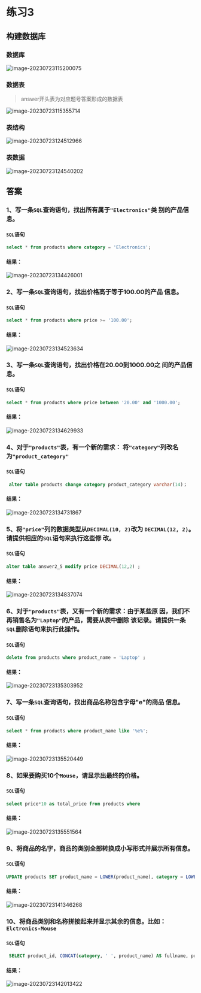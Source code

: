 # 练习3

## 构建数据库

### 数据库

![image-20230723115200075](https://s2.loli.net/2023/07/23/xWHkTcmedP136OJ.png)

### 数据表

> answer开头表为对应题号答案形成的数据表

![image-20230723115355714](https://s2.loli.net/2023/07/23/xBWVNny9tRjbz62.png)

### 表结构

![image-20230723124512966](https://s2.loli.net/2023/07/23/hfrwlb7dOV5Qs1a.png)

### 表数据

![image-20230723124540202](https://s2.loli.net/2023/07/23/ETGbZvXsJ7RmfDU.png)

## 答案

### 1、写一条`SQL`查询语句，找出所有属于`"Electronics"`类 别的产品信息。

#### `SQL`语句

```sql
select * from products where category = 'Electronics';
```

####  结果：

![image-20230723134426001](https://s2.loli.net/2023/07/23/sabymwe16JZ8VXt.png)

### 2、写一条`SQL`查询语句，找出价格高于等于100.00的产品 信息。 

#### `SQL`语句

```sql
select * from products where price >= '100.00';
```

####  结果：

![image-20230723134523634](https://s2.loli.net/2023/07/23/8lfOnZz2Pvh6x3D.png)

### 3、写一条`SQL`查询语句，找出价格在20.00到1000.00之 间的产品信息。

#### `SQL`语句

```sql
select * from products where price between '20.00' and '1000.00';
```

####  结果：

![image-20230723134629933](https://s2.loli.net/2023/07/23/kqp6bsJW4YohdIr.png)

### 4、对于`"products"`表，有一个新的需求： 将`"category"`列改名为`"product_category"` 

#### `SQL`语句

```sql
 alter table products change category product_category varchar(14)；
```

####  结果：

![image-20230723134731867](https://s2.loli.net/2023/07/23/1sUIJRxZkMW8PNB.png)

### 5、将`"price"`列的数据类型从`DECIMAL(10, 2)`改为 `DECIMAL(12, 2)`。请提供相应的`SQL`语句来执行这些修 改。

#### `SQL`语句

```sql
alter table answer2_5 modify price DECIMAL(12,2) ;
```

####  结果：

![image-20230723134837074](https://s2.loli.net/2023/07/23/W94lmhAxb7sXwai.png)

### 6、对于`"products"`表，又有一个新的需求：由于某些原 因，我们不再销售名为`"Laptop"`的产品，需要从表中删除 该记录。请提供一条`SQL`删除语句来执行此操作。

#### `SQL`语句

```sql
delete from products where product_name = 'Laptop' ;
```

####  结果：

![image-20230723135303952](https://s2.loli.net/2023/07/23/EwxFuYcJBV9Kb5t.png)

### 7、写一条`SQL`查询语句，找出商品名称包含字母"e"的商品 信息。

#### `SQL`语句

```sql
select * from products where product_name like '%e%';
```

####  结果：

![image-20230723135520449](https://s2.loli.net/2023/07/23/9rZi1TEwKLXdc8l.png)

### 8、如果要购买10个`Mouse`，请显示出最终的价格。

#### `SQL`语句

```sql
select price*10 as total_price from products where
```

####  结果：

![image-20230723135551564](https://s2.loli.net/2023/07/23/U3hDytJGPKZNSmY.png)

### 9、将商品的名字，商品的类别全部转换成小写形式并展示所有信息。

#### `SQL`语句

```sql
UPDATE products SET product_name = LOWER(product_name), category = LOWER(category);
```

####  结果：

![image-20230723141346268](https://s2.loli.net/2023/07/23/AcWVYz3jXNx6ZKm.png)

### 10、将商品类别和名称拼接起来并显示其余的信息。比如： `Elctronics-Mouse`

#### `SQL`语句

```sql
 SELECT product_id, CONCAT(category, ' ', product_name) AS fullname, price FROM products;
```

####  结果：

![image-20230723142013422](https://s2.loli.net/2023/07/23/7NrLZiRYGIfTgWt.png)
